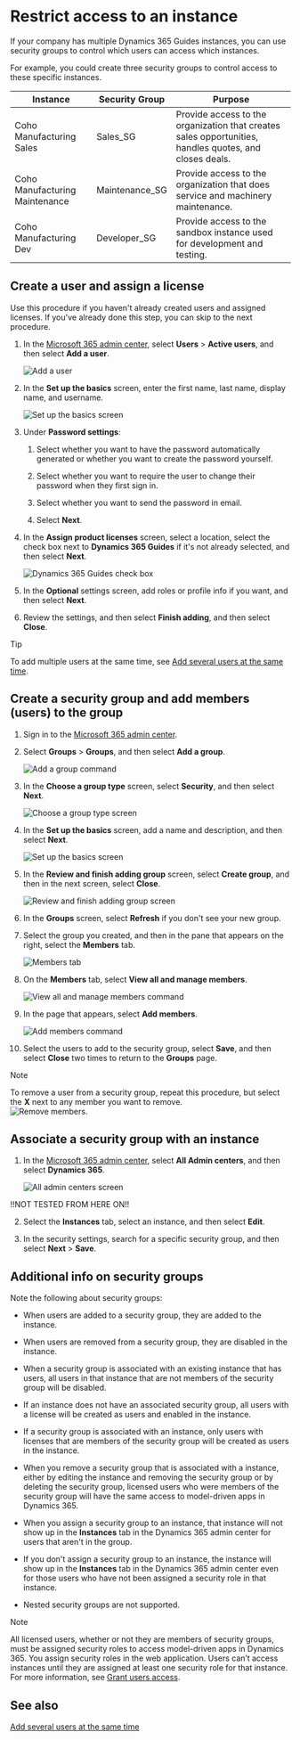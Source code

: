 

# Restrict access to an instance

If your company has multiple Dynamics 365 Guides instances, you can use security groups to control which users can access which instances.

For example, you could create three security groups to control access to these specific instances.

|Instance|Security Group|Purpose|
|-------------------|----------------------|------------------------------------------------------------------------|
|Coho Manufacturing Sales|Sales_SG|Provide access to the organization that creates sales opportunities, handles quotes, and closes deals.|
|Coho Manufacturing Maintenance|Maintenance_SG|Provide access to the organization that does service and machinery maintenance.|
|Coho Manufacturing Dev|Developer_SG|Provide access to the sandbox instance used for development and testing.|

## Create a user and assign a license

Use this procedure if you haven't already created users and assigned licenses. If you've already done this step, you can skip to the next procedure. 

1. In the [Microsoft 365 admin center](https://admin.microsoft.com/Adminportal/Home#/homepage), select **Users** > **Active users**, and then select **Add a user**. 

    ![Add a user](media/add-user-3.PNG "Add a user")

2. In the **Set up the basics** screen, enter the first name, last name, display name, and username. 

    ![Set up the basics screen](media/set-up-basics.PNG "Set up the basics screen")

3. Under **Password settings**: 
 
   1. Select whether you want to have the password automatically generated or whether you want to create the password yourself. 
   
   2. Select whether you want to require the user to change their password when they first sign in.
   
   3. Select whether you want to send the password in email.
   
   4. Select **Next**.

4. In the **Assign product licenses** screen, select a location, select the check box next to **Dynamics 365 Guides** if it's not already selected, and then select **Next**. 

    ![Dynamics 365 Guides check box](media/guides-check-box.PNG "Dynamics 365 Guides check box")

5. In the **Optional** settings screen, add roles or profile info if you want, and then select **Next**.

6. Review the settings, and then select **Finish adding**, and then select **Close**. 

>[!TIP]
>To add multiple users at the same time, see [Add several users at the same time](https://docs.microsoft.com/en-us/office365/enterprise/add-several-users-at-the-same-time?redirectSourcePath=%252farticle%252fAdd-several-users-at-the-same-time-to-Office-365-Admin-Help-1f5767ed-e717-4f24-969c-6ea9d412ca88).

## Create a security group and add members (users) to the group

1. Sign in to the [Microsoft 365 admin center](https://admin.microsoft.com/Adminportal/Home#/homepage).

2. Select **Groups** > **Groups**, and then select **Add a group**.

    ![Add a group command](media/add-group-command.PNG "Add a group command")

4. In the **Choose a group type** screen, select **Security**, and then select **Next**.

    ![Choose a group type screen](media/choose-group-type.PNG "Choose a group type screen")

5. In the **Set up the basics** screen, add a name and description, and then select **Next**.

    ![Set up the basics screen](media/set-up-basics-2.PNG "Set up the basics screen")

6. In the **Review and finish adding group** screen, select **Create group**, and then in the next screen, select **Close**.

    ![Review and finish adding group screen](media/review-group.PNG "Review and finish adding group screen")

7. In the **Groups** screen, select **Refresh** if you don't see your new group.

8. Select the group you created, and then in the pane that appears on the right, select the **Members** tab.

    ![Members tab](media/members-tab.PNG "Members tab")

9. On the **Members** tab, select **View all and manage members**.

    ![View all and manage members command](media/view-members.PNG "View all and manage members command")

10. In the page that appears, select **Add members**. 

    ![Add members command](media/add-members-2.PNG "Add members command")

11. Select the users to add to the security group, select **Save**, and then select **Close** two times to return to the **Groups** page.

>[!NOTE]
>To remove a user from a security group, repeat this procedure, but select the **X** next to any member you want to remove.<br>![Remove members](media/remove-members-2.PNG "Remove members").

## Associate a security group with an instance

1. In the [Microsoft 365 admin center](https://admin.microsoft.com/Adminportal/Home#/homepage), select **All Admin centers**, and then select **Dynamics 365**.

    ![All admin centers screen](media/all-admin-centers.PNG "All admin centers screen")

!!NOT TESTED FROM HERE ON!!

2. Select the **Instances** tab, select an instance, and then select **Edit**.

3. In the security settings, search for a specific security group, and then select **Next** > **Save**.

## Additional info on security groups

Note the following about security groups:

- When users are added to a security group, they are added to the instance.

- When users are removed from a security group, they are disabled in the instance.

- When a security group is associated with an existing instance that has users, all users in that instance that are not members of the 
security group will be disabled.

- If an instance does not have an associated security group, all users with a license will be created as users and enabled in the 
instance.

- If a security group is associated with an instance, only users with licenses that are members of the security group will 
be created as users in the instance.

- When you remove a security group that is associated with a instance, either by editing the instance and removing the security 
group or by deleting the security group, licensed users who were members of the security group will have the same access to 
model-driven apps in Dynamics 365.

- When you assign a security group to an instance, that instance will not show up in the **Instances** tab in the 
Dynamics 365 admin center for users that aren't in the group.

- If you don't assign a security group to an instance, the instance will show up in the **Instances** tab in the 
Dynamics 365 admin center even for those users who have not been assigned a security role in that instance.

- Nested security groups are not supported.

>[!NOTE]
>All licensed users, whether or not they are members of security groups, must be assigned security roles to access model-driven apps in Dynamics 365. You assign security roles in the web application. Users can’t access instances until they are assigned at least one security role for that instance. For more information, see [Grant users access](https://docs.microsoft.com/en-us/power-platform/admin/grant-users-access).

## See also

[Add several users at the same time](https://docs.microsoft.com/en-us/office365/enterprise/add-several-users-at-the-same-time?redirectSourcePath=%252farticle%252fAdd-several-users-at-the-same-time-to-Office-365-Admin-Help-1f5767ed-e717-4f24-969c-6ea9d412ca88)

